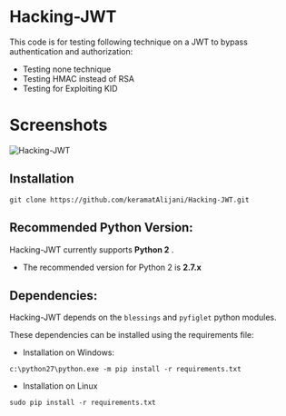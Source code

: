# Hacking-JWT
This code is for testing following technique on a JWT to bypass authentication and authorization:

* Testing none technique
* Testing HMAC instead of RSA
* Testing for Exploiting KID

# Screenshots

![Hacking-JWT](https://i.ibb.co/7KDCSzb/1.png "Hacking-JWT in action")

## Installation

```
git clone https://github.com/keramatAlijani/Hacking-JWT.git
```


## Recommended Python Version:

Hacking-JWT currently supports **Python 2** .

* The recommended version for Python 2 is **2.7.x**

## Dependencies:

Hacking-JWT depends on the `blessings` and `pyfiglet` python modules.

These dependencies can be installed using the requirements file:

- Installation on Windows:
```
c:\python27\python.exe -m pip install -r requirements.txt
```
- Installation on Linux
```
sudo pip install -r requirements.txt
```
